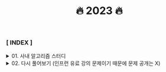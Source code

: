 <div align="center">

<h1>🔥 2023 🔥 </h1>

</div>

<br>

### **[ INDEX ]**

<details>
<summary>01. 사내 알고리즘 스터디</summary>

1. [개인정보 수집 유효기간](사내_알고리즘_스터디/개인정보_수집_유효기간/code.md)
2. [두 큐 합 같게 만들기](사내_알고리즘_스터디/두_큐_합_같게_만들기/code.md)
3. [성격 유형 검사하기](사내_알고리즘_스터디/성격_유형_검사하기/code.md)
4. [이모티콘 할인행사](사내_알고리즘_스터디/이모티콘_할인행사/code.md)
5. [택배 배달과 수거하기](사내_알고리즘_스터디/택배_배달과_수거하기/code.md)
6. [주차 요금 계산](사내_알고리즘_스터디/주차_요금_계산/code.md)
7. [행렬 테두리 회전하기](사내_알고리즘_스터디/행렬_테두리_회전하기/code.md)
8. [양궁대회](사내_알고리즘_스터디/양궁대회/code.md)

</details>
<details>
<summary>02. 다시 풀어보기 (인프런 유료 강의 문제이기 때문에 문제 공개는 X) </summary>

**section 01 - String(문자열)**
1. [문자 찾기](다시_풀어보기/section_01/문자_찾기/Main.java)
2. [대소문자 변환](다시_풀어보기/section_01/대소문자_변환/Main.java)
3. [문장 속 단어](다시_풀어보기/section_01/문장_속_단어/Main.java)
4. [단어 뒤집기](다시_풀어보기/section_01/단어_뒤집기/Main.java)
5. [특정 문자 뒤집기](다시_풀어보기/section_01/특정_문자_뒤집기/Main.java)
6. [중복 문자 제거](다시_풀어보기/section_01/중복_문자_제거/Main.java)
7. [회문 문자열](다시_풀어보기/section_01/회문_문자열/Main.java)
8. [유효한 팰린드롬](다시_풀어보기/section_01/유효한_팰린드롬/Main.java)
9. [숫자만 추출](다시_풀어보기/section_01/숫자만_추출/Main.java)
10. [가장 짧은 문자거리](다시_풀어보기/section_01/가장_짧은_문자거리/Main.java)
11. [문자열 압축](다시_풀어보기/section_01/문자열_압축/Main.java)
11. [암호](다시_풀어보기/section_01/암호/Main.java)

**section 02 - Array(1차원, 2차원)**
1. [큰 수 출력하기](다시_풀어보기/section_02/큰_수_출력하기/Main.java)
1. [보이는 학생](다시_풀어보기/section_02/보이는_학생/Main.java)
</details>
